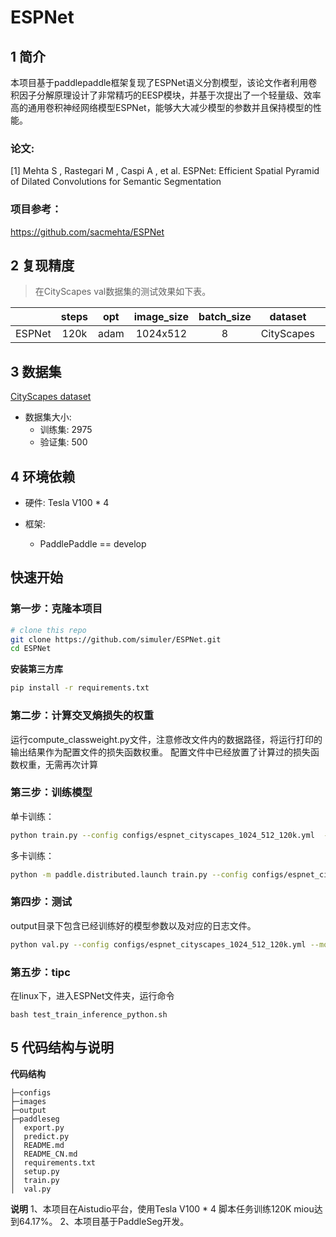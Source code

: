 # ESPNet

## 1 简介
本项目基于paddlepaddle框架复现了ESPNet语义分割模型，该论文作者利用卷积因子分解原理设计了非常精巧的EESP模块，并基于次提出了一个轻量级、效率高的通用卷积神经网络模型ESPNet，能够大大减少模型的参数并且保持模型的性能。

### 论文:
[1] Mehta S ,  Rastegari M ,  Caspi A , et al. ESPNet: Efficient Spatial Pyramid of Dilated Convolutions for Semantic Segmentation

### 项目参考：
https://github.com/sacmehta/ESPNet

## 2 复现精度
>在CityScapes val数据集的测试效果如下表。


| |steps|opt|image_size|batch_size|dataset|memory|card|mIou|config|
| :---: | :---: | :---: | :---: | :---: | :---: | :---: | :---: | :---: | :---: |
|ESPNet|120k|adam|1024x512|8|CityScapes|32G|4|0.6417|[espnet_cityscapes_1024_512_120k.yml](configs/espnet_cityscapes_1024_512_120k.yml)|

## 3 数据集
[CityScapes dataset](https://www.cityscapes-dataset.com/)

- 数据集大小:
    - 训练集: 2975
    - 验证集: 500

## 4 环境依赖
- 硬件: Tesla V100 * 4

- 框架:
    - PaddlePaddle == develop


## 快速开始

### 第一步：克隆本项目
```bash
# clone this repo
git clone https://github.com/simuler/ESPNet.git
cd ESPNet
```

**安装第三方库**
```bash
pip install -r requirements.txt
```

### 第二步：计算交叉熵损失的权重
运行compute_classweight.py文件，注意修改文件内的数据路径，将运行打印的输出结果作为配置文件的损失函数权重。
配置文件中已经放置了计算过的损失函数权重，无需再次计算

### 第三步：训练模型
单卡训练：
```bash
python train.py --config configs/espnet_cityscapes_1024_512_120k.yml  --do_eval --use_vdl --log_iter 100 --save_interval 1000 --save_dir output
```
多卡训练：
```bash
python -m paddle.distributed.launch train.py --config configs/espnet_cityscapes_1024_512_120k.yml  --do_eval --use_vdl --log_iter 100 --save_interval 1000 --save_dir output
```

### 第四步：测试
output目录下包含已经训练好的模型参数以及对应的日志文件。
```bash
python val.py --config configs/espnet_cityscapes_1024_512_120k.yml --model_path output/best_model/model.pdparams
```

### 第五步：tipc
在linux下，进入ESPNet文件夹，运行命令
```
bash test_train_inference_python.sh
```

## 5 代码结构与说明
**代码结构**
```
├─configs                          
├─images                         
├─output                           
├─paddleseg                                                   
│  export.py                     
│  predict.py                        
│  README.md                        
│  README_CN.md                     
│  requirements.txt                      
│  setup.py                   
│  train.py                
│  val.py                       
```
**说明**
1、本项目在Aistudio平台，使用Tesla V100 * 4 脚本任务训练120K miou达到64.17%。
2、本项目基于PaddleSeg开发。
